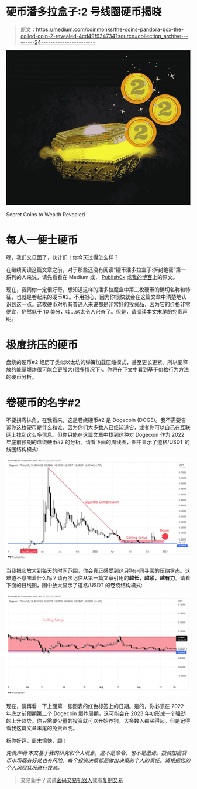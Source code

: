 # 硬币潘多拉盒子:2 号线圈硬币揭晓

> 原文：<https://medium.com/coinmonks/the-coins-pandora-box-the-coiled-coin-2-revealed-4cd49f934734?source=collection_archive---------24----------------------->

![](img/89f8477593f724d29b7708fd64287eda.png)

Secret Coins to Wealth Revealed

# 每人一便士硬币

嘿，我们又见面了，伙计们！你今天过得怎么样？

在继续阅读这篇文章之前，对于那些还没有阅读“硬币潘多拉盒子:拆封绝密”第一系列的人来说，请先看看在 Medium 或， [Publish0x](https://www.publish0x.com/crypto-market-investment-ideas-cmii/the-coins-pandora-box-unboxing-the-top-secret-xlqepyx?a=K9b6XL77eE) 或[我的博客](https://www.estreetstall.site/blog/crypto-idea)上的原文。

现在，我猜你一定很好奇，想知道这样的潘多拉魔盒中第二枚硬币的确切名称和特征，也就是卷起来的硬币#2。不用担心，因为你很快就会在这篇文章中清楚地认识到这一点。这枚硬币对所有普通人来说都是非常好的投资品，因为它的价格非常便宜，仍然低于 10 美分，哇…这太令人兴奋了。但是，请阅读本文末尾的免责声明。

# 极度挤压的硬币

盘绕的硬币#2 经历了类似以太坊的弹簧加载压缩模式，甚至更长更紧。所以要释放的能量爆炸很可能会更强大(很多情况下)。你将在下文中看到基于价格行为方法的硬币分析。

# 卷硬币的名字#2

不要拐弯抹角，在我看来，这是卷绕硬币#2 是 Dogecoin (DOGE)。我不需要告诉你这枚硬币是什么和谁，因为你们大多数人已经知道它，或者你可以自己在互联网上找到这么多信息。但你只能在这篇文章中找到这种对 Dogecoin 作为 2022 年底前预期的盘绕硬币#2 的分析。请看下面的周线图，图中显示了道格/USDT 的线圈结构模式:

![](img/607b905f24042da9a38d45683f5062f6.png)

当我把它放大到每天的时间范围，你会真正感受到这只狗非同寻常的压缩状态。这难道不意味着什么吗？请再次记住从第一篇文章引用的**越长，越紧，越有力**。请看下面的日线图，图中放大显示了道格/USDT 的卷绕结构模式:

![](img/3e446797ffa335ff70e9626c1a0403c2.png)

现在，请再看一下上面第一张图表的红色标签上的日期。是的，你必须在 2022 年底之前预期第二个 Dogecoin 爆炸周期，这可能会在 2023 年初形成一个强劲的上升趋势。你只需要少量的投资就可以开始养狗，大多数人都买得起。但是记得看我这篇文章末尾的免责声明。

祝你好运，周末愉快，顾！

*免责声明:本文基于我的研究和个人观点。这不是命令，也不是邀请。投资加密货币市场既有好处也有风险。每个投资决策都是做出决策的个人的责任。请根据您的个人风险状况进行投资。*

> 交易新手？试试[密码交易机器人](/coinmonks/crypto-trading-bot-c2ffce8acb2a)或者[复制交易](/coinmonks/top-10-crypto-copy-trading-platforms-for-beginners-d0c37c7d698c)